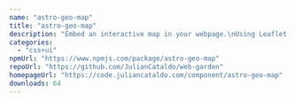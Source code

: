 ```yaml
---
name: "astro-geo-map"
title: "astro-geo-map"
description: "Embed an interactive map in your webpage.\nUsing Leaflet.js under the hood."
categories:
  - "css+ui"
npmUrl: "https://www.npmjs.com/package/astro-geo-map"
repoUrl: "https://github.com/JulianCataldo/web-garden"
homepageUrl: "https://code.juliancataldo.com/component/astro-geo-map"
downloads: 64
---
```


